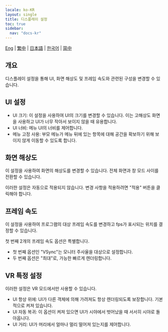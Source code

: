 ```yaml
---
locale: ko-KR
layout: single
title: 디스플레이 설정
toc: true
sidebar:
  nav: "docs-kr"
---
```

[Eng](/dancexr/features/display_settings) | [繁中](/tw/dancexr/features/display_settings) | [日本語](/jp/dancexr/features/display_settings) | [한국어](/kr/dancexr/features/display_settings) | [简中](/zh/dancexr/features/display_settings)


## 개요
디스플레이 설정을 통해 UI, 화면 해상도 및 프레임 속도와 관련된 구성을 변경할 수 있습니다.

## UI 설정
* UI 크기: 이 설정을 사용하여 UI의 크기를 변경할 수 있습니다. 이는 고해상도 화면을 사용하고 UI가 너무 작아서 보이지 않을 때 유용합니다.
* UI 너비: 메뉴 UI의 너비를 제어합니다.
* 메뉴 고정 사용: 부모 메뉴가 메뉴 뒤에 있는 항목에 대해 공간을 확보하기 위해 보이지 않게 이동할 수 있도록 합니다.

## 화면 해상도
이 설정을 사용하여 화면의 해상도를 변경할 수 있습니다. 전체 화면과 창 모드 사이를 전환할 수 있습니다.

이러한 설정은 자동으로 적용되지 않습니다. 변경 사항을 적용하려면 "적용" 버튼을 클릭해야 합니다.

## 프레임 속도
이 설정을 사용하여 프로그램의 대상 프레임 속도를 변경하고 fps가 표시되는 위치를 결정할 수 있습니다.

첫 번째 2개의 프레임 속도 옵션은 특별합니다.
* 첫 번째 옵션인 "VSync"는 모니터 주사율을 대상으로 설정합니다.
* 두 번째 옵션은 "최대"로, 가능한 빠르게 렌더링합니다.

## VR 특정 설정
이러한 설정은 VR 모드에서만 사용할 수 있습니다.
* UI 항상 위에: UI가 다른 객체에 의해 가려져도 항상 렌더링되도록 보장합니다. 기본적으로 켜져 있습니다.
* UI 자동 복귀: 이 옵션이 켜져 있으면 UI가 시야에서 벗어났을 때 서서히 시야로 돌아옵니다.
* UI 거리: UI가 머리에서 얼마나 멀리 떨어져 있는지를 제어합니다.